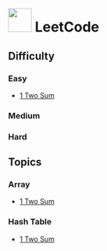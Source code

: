 # <img src="https://user-images.githubusercontent.com/121331811/231955636-bb51ef92-28bf-4d96-ad9d-b3656d14c056.png" height="48" /> LeetCode

## Difficulty

### Easy
- [1 Two Sum](https://github.com/merryfraise/algorithms/blob/main/leetcode/easy/230430/Two%20Sum.js)

### Medium

### Hard

## Topics

### Array
- [1 Two Sum](https://github.com/merryfraise/algorithms/blob/main/leetcode/easy/230430/Two%20Sum.js)

### Hash Table
- [1 Two Sum](https://github.com/merryfraise/algorithms/blob/main/leetcode/easy/230430/Two%20Sum.js)
